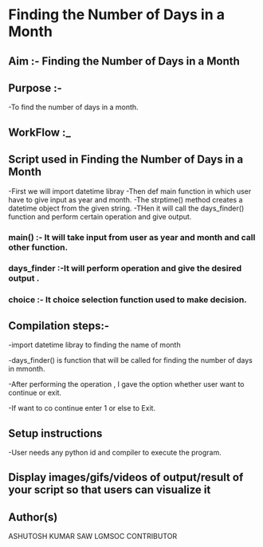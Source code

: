 # Finding the Number of Days in a Month
## Aim :- Finding the Number of Days in a Month

## Purpose :-
 -To find the number of days in a month.

## WorkFlow :_

## Script used in Finding the Number of Days in a Month
-First we will import datetime libray
-Then def main function in which user have to give input as year and month.
-The strptime() method creates a datetime object from the given string. 
-THen it will call the days_finder() function and perform certain operation and give output.

### main() :- It will take input from user as year and month and call other function.

### days_finder :-It will perform operation and give the desired output .

### choice :- It choice selection function used to make decision. 

## Compilation steps:-

-import datetime libray to finding the name of month

-days_finder() is function that will be called for finding the number of days in mmonth.

-After performing the operation , I gave the option whether user want to continue or exit.

-If want to co continue enter 1 or else to Exit.


## Setup instructions
-User needs any python id and compiler to execute the program.


## Display images/gifs/videos of output/result of your script so that users can visualize it



## Author(s)
ASHUTOSH KUMAR SAW
LGMSOC 
CONTRIBUTOR
